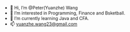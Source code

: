 - 👋 Hi, I’m @Peter(Yuanzhe) Wang
- 👀 I’m interested in Programming, Finance and Bsketball.
- 🌱 I’m currently learning Java and CFA.
- 📫 yuanzhe.wang23@gmail.com

<!---
PWang23/PWang23 is a ✨ special ✨ repository because its `README.md` (this file) appears on your GitHub profile.
You can click the Preview link to take a look at your changes.
--->
